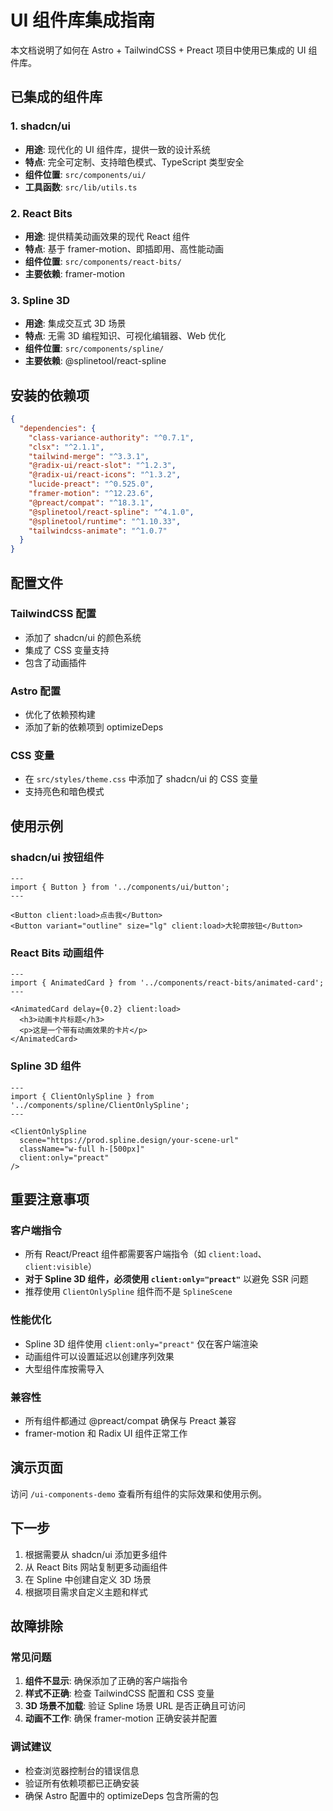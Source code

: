 # UI 组件库集成指南

本文档说明了如何在 Astro + TailwindCSS + Preact 项目中使用已集成的 UI 组件库。

## 已集成的组件库

### 1. shadcn/ui
- **用途**: 现代化的 UI 组件库，提供一致的设计系统
- **特点**: 完全可定制、支持暗色模式、TypeScript 类型安全
- **组件位置**: `src/components/ui/`
- **工具函数**: `src/lib/utils.ts`

### 2. React Bits
- **用途**: 提供精美动画效果的现代 React 组件
- **特点**: 基于 framer-motion、即插即用、高性能动画
- **组件位置**: `src/components/react-bits/`
- **主要依赖**: framer-motion

### 3. Spline 3D
- **用途**: 集成交互式 3D 场景
- **特点**: 无需 3D 编程知识、可视化编辑器、Web 优化
- **组件位置**: `src/components/spline/`
- **主要依赖**: @splinetool/react-spline

## 安装的依赖项

```json
{
  "dependencies": {
    "class-variance-authority": "^0.7.1",
    "clsx": "^2.1.1",
    "tailwind-merge": "^3.3.1",
    "@radix-ui/react-slot": "^1.2.3",
    "@radix-ui/react-icons": "^1.3.2",
    "lucide-preact": "^0.525.0",
    "framer-motion": "^12.23.6",
    "@preact/compat": "^18.3.1",
    "@splinetool/react-spline": "^4.1.0",
    "@splinetool/runtime": "^1.10.33",
    "tailwindcss-animate": "^1.0.7"
  }
}
```

## 配置文件

### TailwindCSS 配置
- 添加了 shadcn/ui 的颜色系统
- 集成了 CSS 变量支持
- 包含了动画插件

### Astro 配置
- 优化了依赖预构建
- 添加了新的依赖项到 optimizeDeps

### CSS 变量
- 在 `src/styles/theme.css` 中添加了 shadcn/ui 的 CSS 变量
- 支持亮色和暗色模式

## 使用示例

### shadcn/ui 按钮组件

```astro
---
import { Button } from '../components/ui/button';
---

<Button client:load>点击我</Button>
<Button variant="outline" size="lg" client:load>大轮廓按钮</Button>
```

### React Bits 动画组件

```astro
---
import { AnimatedCard } from '../components/react-bits/animated-card';
---

<AnimatedCard delay={0.2} client:load>
  <h3>动画卡片标题</h3>
  <p>这是一个带有动画效果的卡片</p>
</AnimatedCard>
```

### Spline 3D 组件

```astro
---
import { ClientOnlySpline } from '../components/spline/ClientOnlySpline';
---

<ClientOnlySpline
  scene="https://prod.spline.design/your-scene-url"
  className="w-full h-[500px]"
  client:only="preact"
/>
```

## 重要注意事项

### 客户端指令
- 所有 React/Preact 组件都需要客户端指令（如 `client:load`、`client:visible`）
- **对于 Spline 3D 组件，必须使用 `client:only="preact"`** 以避免 SSR 问题
- 推荐使用 `ClientOnlySpline` 组件而不是 `SplineScene`

### 性能优化
- Spline 3D 组件使用 `client:only="preact"` 仅在客户端渲染
- 动画组件可以设置延迟以创建序列效果
- 大型组件库按需导入

### 兼容性
- 所有组件都通过 @preact/compat 确保与 Preact 兼容
- framer-motion 和 Radix UI 组件正常工作

## 演示页面

访问 `/ui-components-demo` 查看所有组件的实际效果和使用示例。

## 下一步

1. 根据需要从 shadcn/ui 添加更多组件
2. 从 React Bits 网站复制更多动画组件
3. 在 Spline 中创建自定义 3D 场景
4. 根据项目需求自定义主题和样式

## 故障排除

### 常见问题
1. **组件不显示**: 确保添加了正确的客户端指令
2. **样式不正确**: 检查 TailwindCSS 配置和 CSS 变量
3. **3D 场景不加载**: 验证 Spline 场景 URL 是否正确且可访问
4. **动画不工作**: 确保 framer-motion 正确安装并配置

### 调试建议
- 检查浏览器控制台的错误信息
- 验证所有依赖项都已正确安装
- 确保 Astro 配置中的 optimizeDeps 包含所需的包

